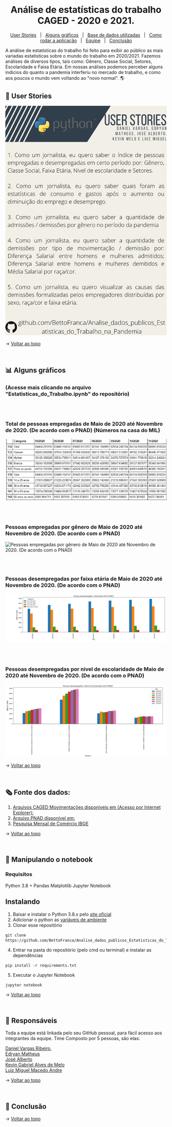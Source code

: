 <br id="topo">

<h1 align="center"> Análise de estatísticas do trabalho CAGED - 2020 e 2021. </h1>

<p align="center"> 
    <a href="#userstories">User Stories</a> &nbsp | &nbsp 
    <a href="#graficos">Alguns gráficos</a> &nbsp | &nbsp 
    <a href="#dados">Base de dados utilizadas</a> &nbsp | &nbsp 
    <a href="#notebook">Como rodar a aplicação</a> &nbsp | &nbsp 
    <a href="#equipe">Equipe</a> &nbsp | &nbsp 
    <a href="#conclusao">Conclusão</a>
</p>
   
A análise de estatísticas do trabalho foi feito para exibir ao público as mais variadas estatísticas sobre o mundo do trabalho em 2020/2021. Fazemos análises de diversos tipos,
tais como: Gênero, Classe Social, Setores, Escolaridade e Faixa Etária.
Em nossas análises podemos perceber alguns indicios do quanto a pandemia interferiu no mercado de trabalho, e como aos poucos o mundo vem voltando ao "novo normal". 🌎

<span id="userstories">

## 📰 User Stories

![User Stories](https://github.com/BettoFranca/Analise_dados_publicos_Estatisticas_do_Trabalho_na_Pandemia/blob/main/Documentos/user_stories/user_stories.png)
  
  → [Voltar ao topo](#topo)

<br>

<span id="graficos">
  
## 📊 Alguns gráficos 
### (Acesse mais clicando no arquivo "Estatisticas_do_Trabalho.ipynb" do repositório)

<br>
<br>

### Total de pessoas empregadas de Maio de 2020 até Novembro de 2020. (De acordo com o PNAD) (Números na casa do MIL)

 ![Total de pessoas empregadas de Maio de 2020 até Novembro de 2020. (De acordo com o PNAD) (Números na casa do MIL)](https://github.com/BettoFranca/Analise_dados_publicos_Estatisticas_do_Trabalho_na_Pandemia/blob/main/Documentos/alguns_graficos/Total%20de%20pessoas%20empregadas%20MAI2020%20-%20NOV-2020.PNG)

<br>
<br>

### Pessoas empregadas por gênero de Maio de 2020 até Novembro de 2020. (De acordo com o PNAD)

 ![Pessoas empregadas por gênero de Maio de 2020 até Novembro de 2020. (De acordo com o PNAD)](https://github.com/BettoFranca/Analise_dados_publicos_Estatisticas_do_Trabalho_na_Pandemia/blob/main/Documentos/alguns_graficos/Pessoas%20empregadas%20por%20gênero%20MAIO2020%20ate%20NOVEMBRO2020.PNG)

<br>
<br>

### Pessoas desempregadas por faixa etária de Maio de 2020 até Novembro de 2020. (De acordo com o PNAD)

  ![Pessoas desempregadas por faixa etária de Maio de 2020 até Novembro de 2020. (De acordo com o PNAD)](https://github.com/BettoFranca/Analise_dados_publicos_Estatisticas_do_Trabalho_na_Pandemia/blob/main/Documentos/alguns_graficos/Pessoas%20desempregadas%20por%20faixa%20etaria%20MAI2020%20ate%20NOVEMBRO2020.PNG)

<br>
<br>

### Pessoas desempregadas por nível de escolaridade de Maio de 2020 até Novembro de 2020. (De acordo com o PNAD)

  ![Pessoas desempregadas por nível de escolaridade de Maio de 2020 até Novembro de 2020. (De acordo com o PNAD)](https://github.com/BettoFranca/Analise_dados_publicos_Estatisticas_do_Trabalho_na_Pandemia/blob/main/Documentos/alguns_graficos/Pessoas%20desempregadas%20por%20nivel%20de%20escolaridade%20MAIO2020%20ate%20NOVEMBRO2020.PNG)


  → [Voltar ao topo](#topo)
  
<br>
  
<span id="dados">

## 🗞️ Fonte dos dados:
1. [Arquivos CAGED Movimentações disponíveis em (Acesso por Internet Explorer):](https://ftp.mtps.gov.br/pdet/microdados/NOVO%20CAGED/Movimenta%E7%F5es/2021/Abril/)
2. [Arquivo PNAD disponível em:](https://github.com/BettoFranca/Analise_dados_publicos_Estatisticas_do_Trabalho_na_Pandemia/blob/main/Documentos/bases_de_dados/pnad_covid19_202011_trabalho_BR_GR_UF.xlsx)
3. [Pesquisa Mensal de Comércio IBGE](https://github.com/BettoFranca/Analise_dados_publicos_Estatisticas_do_Trabalho_na_Pandemia/blob/main/Documentos/bases_de_dados/pmc_202104_05.xls)
  
  → [Voltar ao topo](#topo)

 <br>

<span id="notebook">

## 💾 Manipulando o notebook

### Requisitos
Python 3.8 +
Pandas
Matplotlib
Jupyter Notebook

## Instalando
1. Baixar e instalar o Python 3.8.x pelo [site oficial](https://www.python.org/downloads/)
2. Adicionar o python as [variáveis de ambiente](https://datatofish.com/add-python-to-windows-path/)
3. Clonar esse repositório 
```
git clone https://github.com/BettoFranca/Analise_dados_publicos_Estatisticas_do_Trabalho_na_Pandemia.git
```
4. Entrar na pasta do repositório (pelo cmd ou terminal) e instalar as dependências

```
pip install -r requirements.txt
```
5. Executar o Jupyter Notebook
```
jupyter notebook
```

→ [Voltar ao topo](#topo)

<br>

<span id="equipe">
	
## :busts_in_silhouette: Responsáveis
Toda a equipe está linkada pelo seu GitHub pessoal, para fácil acesso aos integrantes da equipe. Time Composto por 5 pessoas, são elas: 
  
  [Daniel Vargas Ribeiro](https://github.com/DanVargaa/),
  <br>
   [Edryan Matheus](https://github.com/edryan25/)
  <br>
  [José Alberto](https://github.com/BettoFranca/)
  <br>
  [Kevin Gabriel Alves de Melo](https://github.com/kevingabrielmelo/)
  <br>
  [Luiz Miguel Macedo Andre](https://github.com/Salitop/)

→ [Voltar ao topo](#topo)

<br>

<span id="conclusao">  
  
## 🔎 Conclusão

  
 → [Voltar ao topo](#topo) 
